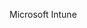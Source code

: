 <Token xmlns:xlink="http://www.w3.org/1999/xlink">Microsoft Intune</Token>

<!--HONumber=May16_HO1-->


